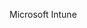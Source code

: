 <Token xmlns:xlink="http://www.w3.org/1999/xlink">Microsoft Intune</Token>

<!--HONumber=May16_HO1-->


